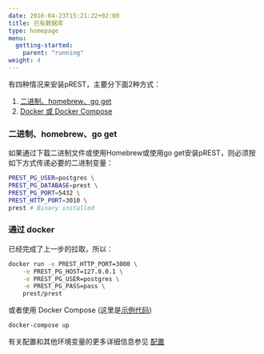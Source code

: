 ```yaml
---
date: 2016-04-23T15:21:22+02:00
title: 已有数据库
type: homepage
menu:
  getting-started:
    parent: "running"
weight: 4
---
```


有四种情况来安装pREST，主要分下面2种方式：

1. [二进制、homebrew、go get](/getting-started/running/#with-the-binary-or-homebrew-or-go-get)
1. [Docker 或 Docker Compose](/getting-started/running/#with-docker)


### 二进制、homebrew、go get

如果通过下载二进制文件或使用Homebrew或使用go get安装pREST，则必须按如下方式传递必要的二进制变量：

```sh
PREST_PG_USER=postgres \
PREST_PG_DATABASE=prest \
PREST_PG_PORT=5432 \
PREST_HTTP_PORT=3010 \
prest # Binary installed
```

### 通过 docker

已经完成了上一步的拉取，所以：

```sh
docker run -e PREST_HTTP_PORT=3000 \
	-e PREST_PG_HOST=127.0.0.1 \
	-e PREST_PG_USER=postgres \
	-e PREST_PG_PASS=pass \
	prest/prest
```
或者使用 Docker Compose (这里是[示例代码](https://github.com/prest/prest/blob/master/docker-compose.yml))

```sh
docker-compose up
```

有关配置和其他环境变量的更多详细信息参见 [配置](/configurations)

